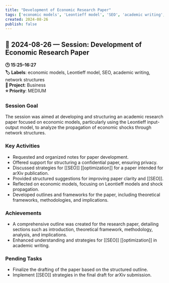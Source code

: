 ```yaml
---
title: "Development of Economic Research Paper"
tags: ['economic models', 'Leontieff model', 'SEO', 'academic writing', 'network structures']
created: 2024-08-26
publish: false
---
```


## 📅 2024-08-26 — Session: Development of Economic Research Paper

**🕒 15:25–16:27**  
**🏷️ Labels**: economic models, Leontieff model, SEO, academic writing, network structures  
**📂 Project**: Business  
**⭐ Priority**: MEDIUM  


### Session Goal
The session was aimed at developing and structuring an academic research paper focused on economic models, particularly using the Leontieff input-output model, to analyze the propagation of economic shocks through network structures.

### Key Activities
- Requested and organized notes for paper development.
- Offered support for structuring a confidential paper, ensuring privacy.
- Discussed strategies for [[SEO]] [[optimization]] for a paper intended for arXiv publication.
- Provided structured suggestions for improving paper clarity and [[SEO]].
- Reflected on economic models, focusing on Leontieff models and shock propagation.
- Developed outlines and frameworks for the paper, including theoretical frameworks, methodologies, and implications.

### Achievements
- A comprehensive outline was created for the research paper, detailing sections such as introduction, theoretical framework, methodology, analysis, and implications.
- Enhanced understanding and strategies for [[SEO]] [[optimization]] in academic writing.

### Pending Tasks
- Finalize the drafting of the paper based on the structured outline.
- Implement [[SEO]] strategies in the final draft for arXiv submission.
